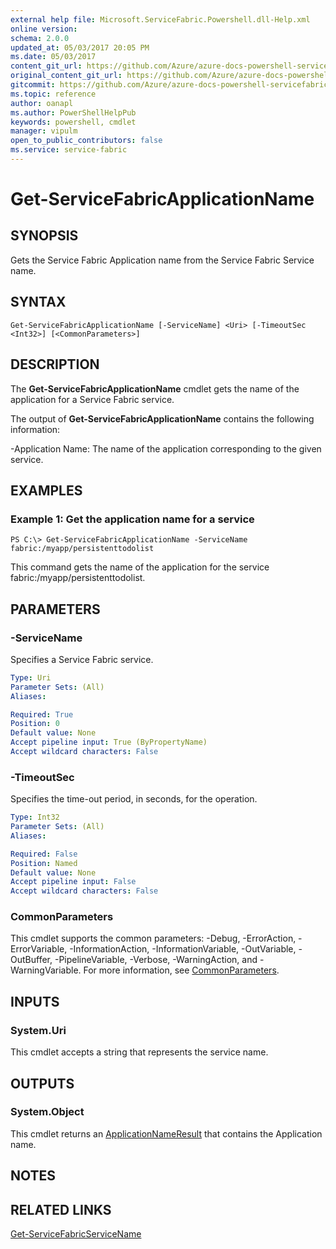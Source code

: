 ```yaml
---
external help file: Microsoft.ServiceFabric.Powershell.dll-Help.xml
online version:
schema: 2.0.0
updated_at: 05/03/2017 20:05 PM
ms.date: 05/03/2017
content_git_url: https://github.com/Azure/azure-docs-powershell-servicefabric/blob/Graham71141/Service-Fabric-cmdlets/ServiceFabric/vlatest/Get-ServiceFabricApplicationName.md
original_content_git_url: https://github.com/Azure/azure-docs-powershell-servicefabric/blob/Graham71141/Service-Fabric-cmdlets/ServiceFabric/vlatest/Get-ServiceFabricApplicationName.md
gitcommit: https://github.com/Azure/azure-docs-powershell-servicefabric/blob/1fcc13c6eb905938e1d080edc360e055e54395c3
ms.topic: reference
author: oanapl
ms.author: PowerShellHelpPub
keywords: powershell, cmdlet
manager: vipulm
open_to_public_contributors: false
ms.service: service-fabric
---
```


# Get-ServiceFabricApplicationName

## SYNOPSIS
Gets the Service Fabric Application name from the Service Fabric Service name.

## SYNTAX

```
Get-ServiceFabricApplicationName [-ServiceName] <Uri> [-TimeoutSec <Int32>] [<CommonParameters>]
```

## DESCRIPTION
The **Get-ServiceFabricApplicationName** cmdlet gets the name of the application for a Service Fabric service.

The output of **Get-ServiceFabricApplicationName** contains the following information:

-Application Name: The name of the application corresponding to the given service.

## EXAMPLES

### Example 1: Get the application name for a service
```
PS C:\> Get-ServiceFabricApplicationName -ServiceName  fabric:/myapp/persistenttodolist
```

This command gets the name of the application for the service fabric:/myapp/persistenttodolist.

## PARAMETERS

### -ServiceName
Specifies a Service Fabric service.

```yaml
Type: Uri
Parameter Sets: (All)
Aliases: 

Required: True
Position: 0
Default value: None
Accept pipeline input: True (ByPropertyName)
Accept wildcard characters: False
```

### -TimeoutSec
Specifies the time-out period, in seconds, for the operation.

```yaml
Type: Int32
Parameter Sets: (All)
Aliases: 

Required: False
Position: Named
Default value: None
Accept pipeline input: False
Accept wildcard characters: False
```

### CommonParameters
This cmdlet supports the common parameters: -Debug, -ErrorAction, -ErrorVariable, -InformationAction, -InformationVariable, -OutVariable, -OutBuffer, -PipelineVariable, -Verbose, -WarningAction, and -WarningVariable. For more information, see [CommonParameters](http://go.microsoft.com/fwlink/?LinkID=113216).

## INPUTS

### System.Uri
This cmdlet accepts a string that represents the service name.

## OUTPUTS

### System.Object
This cmdlet returns an [ApplicationNameResult](https://docs.microsoft.com/dotnet/api/system.fabric.query.applicationnameresult) that contains the Application name.

## NOTES

## RELATED LINKS

[Get-ServiceFabricServiceName](./Get-ServiceFabricServiceName.md)

